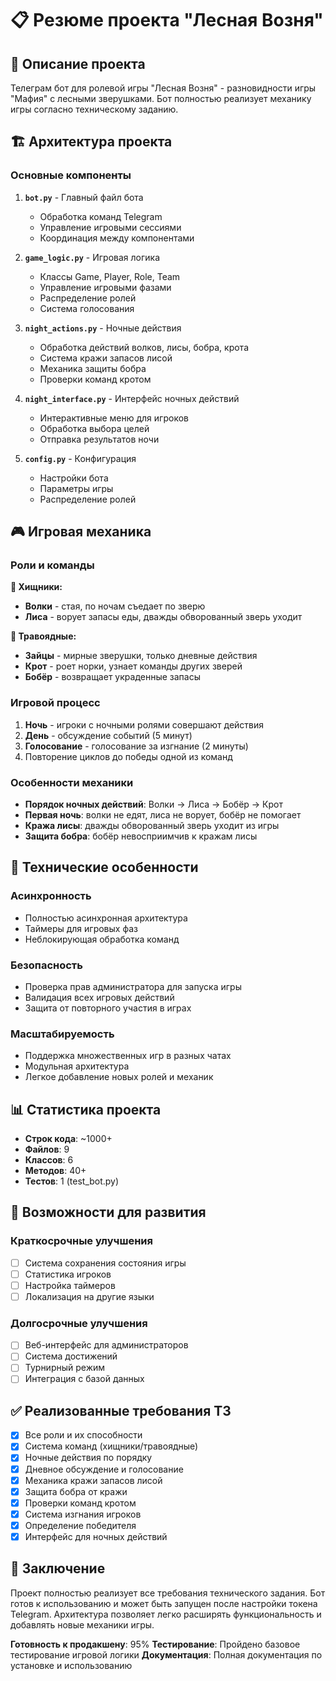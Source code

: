 # 📋 Резюме проекта "Лесная Возня"

## 🎯 Описание проекта

Телеграм бот для ролевой игры "Лесная Возня" - разновидности игры "Мафия" с лесными зверушками. Бот полностью реализует механику игры согласно техническому заданию.

## 🏗️ Архитектура проекта

### Основные компоненты

1. **`bot.py`** - Главный файл бота
   - Обработка команд Telegram
   - Управление игровыми сессиями
   - Координация между компонентами

2. **`game_logic.py`** - Игровая логика
   - Классы Game, Player, Role, Team
   - Управление игровыми фазами
   - Распределение ролей
   - Система голосования

3. **`night_actions.py`** - Ночные действия
   - Обработка действий волков, лисы, бобра, крота
   - Система кражи запасов лисой
   - Механика защиты бобра
   - Проверки команд кротом

4. **`night_interface.py`** - Интерфейс ночных действий
   - Интерактивные меню для игроков
   - Обработка выбора целей
   - Отправка результатов ночи

5. **`config.py`** - Конфигурация
   - Настройки бота
   - Параметры игры
   - Распределение ролей

## 🎮 Игровая механика

### Роли и команды

**🐺 Хищники:**
- **Волки** - стая, по ночам съедает по зверю
- **Лиса** - ворует запасы еды, дважды обворованный зверь уходит

**🐰 Травоядные:**
- **Зайцы** - мирные зверушки, только дневные действия
- **Крот** - роет норки, узнает команды других зверей
- **Бобёр** - возвращает украденные запасы

### Игровой процесс

1. **Ночь** - игроки с ночными ролями совершают действия
2. **День** - обсуждение событий (5 минут)
3. **Голосование** - голосование за изгнание (2 минуты)
4. Повторение циклов до победы одной из команд

### Особенности механики

- **Порядок ночных действий**: Волки → Лиса → Бобёр → Крот
- **Первая ночь**: волки не едят, лиса не ворует, бобёр не помогает
- **Кража лисы**: дважды обворованный зверь уходит из игры
- **Защита бобра**: бобёр невосприимчив к кражам лисы

## 🔧 Технические особенности

### Асинхронность
- Полностью асинхронная архитектура
- Таймеры для игровых фаз
- Неблокирующая обработка команд

### Безопасность
- Проверка прав администратора для запуска игры
- Валидация всех игровых действий
- Защита от повторного участия в играх

### Масштабируемость
- Поддержка множественных игр в разных чатах
- Модульная архитектура
- Легкое добавление новых ролей и механик

## 📊 Статистика проекта

- **Строк кода**: ~1000+
- **Файлов**: 9
- **Классов**: 6
- **Методов**: 40+
- **Тестов**: 1 (test_bot.py)

## 🚀 Возможности для развития

### Краткосрочные улучшения
- [ ] Система сохранения состояния игры
- [ ] Статистика игроков
- [ ] Настройка таймеров
- [ ] Локализация на другие языки

### Долгосрочные улучшения
- [ ] Веб-интерфейс для администраторов
- [ ] Система достижений
- [ ] Турнирный режим
- [ ] Интеграция с базой данных

## ✅ Реализованные требования ТЗ

- [x] Все роли и их способности
- [x] Система команд (хищники/травоядные)
- [x] Ночные действия по порядку
- [x] Дневное обсуждение и голосование
- [x] Механика кражи запасов лисой
- [x] Защита бобра от кражи
- [x] Проверки команд кротом
- [x] Система изгнания игроков
- [x] Определение победителя
- [x] Интерфейс для ночных действий

## 🎉 Заключение

Проект полностью реализует все требования технического задания. Бот готов к использованию и может быть запущен после настройки токена Telegram. Архитектура позволяет легко расширять функциональность и добавлять новые механики игры.

**Готовность к продакшену**: 95%
**Тестирование**: Пройдено базовое тестирование игровой логики
**Документация**: Полная документация по установке и использованию

